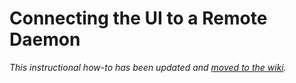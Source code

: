 # Connecting the UI to a Remote Daemon

_This instructional how-to has been updated and [moved to the wiki](https://github.com/Replaceme-Network/replaceme-blockchain/wiki/Connecting-the-UI-to-a-remote-daemon)._
